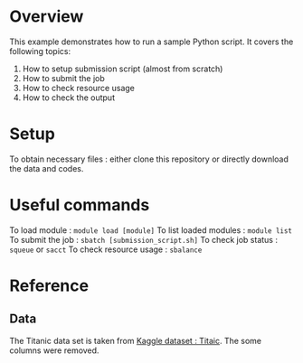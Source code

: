 # Overview
This example demonstrates how to run a sample Python script. It covers the following topics:
   1. How to setup submission script (almost from scratch)
   2. How to submit the job
   3. How to check resource usage
   4. How to check the output
   
# Setup 
To obtain necessary files : either clone this repository or directly download the data and codes.

# Useful commands
To load module : `module load [module]`
To list loaded modules : `module list`
To submit the job : `sbatch [submission_script.sh]` 
To check job status : `squeue` or `sacct`
To check resource usage : `sbalance`


# Reference
## Data
The Titanic data set is taken from [Kaggle dataset : Titaic](https://www.kaggle.com/heptapod/titanic). The some columns were removed. 
